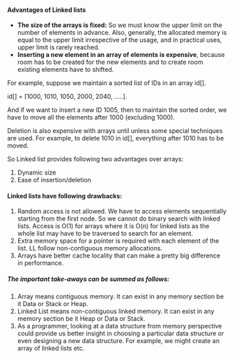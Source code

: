 #### Advantages of Linked lists
* **The size of the arrays is fixed:** So we must know the upper limit on the number of elements in advance. Also, generally, the allocated memory is equal to the upper limit irrespective of the usage, and in practical uses, upper limit is rarely reached.
* **Inserting a new element in an array of elements is expensive**, because room has to be created for the new elements and to create room existing elements have to shifted.

For example, suppose we maintain a sorted list of IDs in an array id[].

id[] = [1000, 1010, 1050, 2000, 2040, …..].

And if we want to insert a new ID 1005, then to maintain the sorted order, we have to move all the elements after 1000 (excluding 1000).

Deletion is also expensive with arrays until unless some special techniques are used. For example, to delete 1010 in id[], everything after 1010 has to be moved.

So Linked list provides following two advantages over arrays: 
  1. Dynamic size
  2. Ease of insertion/deletion
  
#### Linked lists have following drawbacks:
  1. Random access is not allowed. We have to access elements sequentially starting from the first node. So we cannot do binary search with linked lists. Access is O(1) for arrays where it is O(n) for linked lists as the whole list may have to be traversed to search for an element.
  2. Extra memory space for a pointer is required with each element of the list. LL follow non-contiguous memory allocations.
  3. Arrays have better cache locality that can make a pretty big difference in performance.
  
##### The important take-aways can be summed as follows:
  1. Array means contiguous memory. It can exist in any memory section be it Data or Stack or Heap.
  2. Linked List means non-contiguous linked memory. It can exist in any memory section be it Heap or Data or Stack.
  3. As a programmer, looking at a data structure from memory perspective could provide us better insight in choosing a particular data structure or even designing a new data structure. For example, we might create an array of linked lists etc.